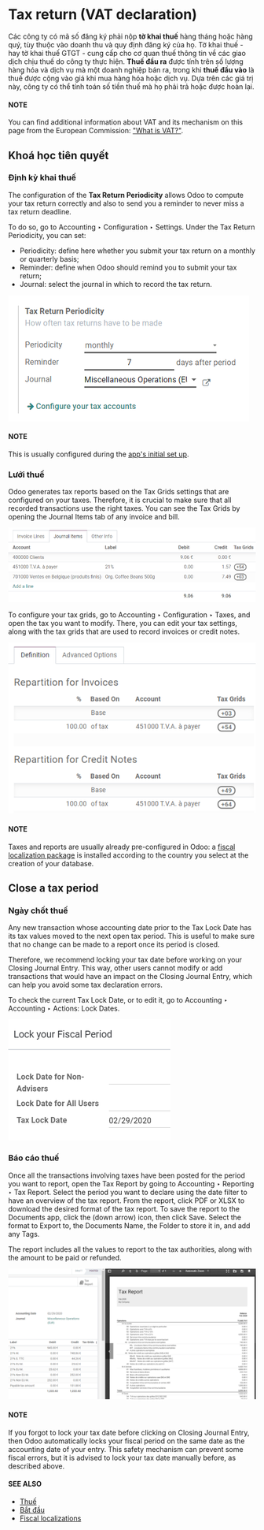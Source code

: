 # Tax return (VAT declaration)

Các công ty có mã số đăng ký  phải nộp **tờ khai thuế** hàng tháng hoặc hàng quý, tùy thuộc vào doanh thu và quy định đăng ký của họ. Tờ khai thuế - hay tờ khai thuế GTGT - cung cấp cho cơ quan thuế thông tin về các giao dịch chịu thuế do công ty thực hiện. **Thuế đầu ra** được tính trên số lượng hàng hóa và dịch vụ mà một doanh nghiệp bán ra, trong khi **thuế đầu vào** là thuế được cộng vào giá khi mua hàng hóa hoặc dịch vụ. Dựa trên các giá trị này, công ty có thể tính toán số tiền thuế mà họ phải trả hoặc được hoàn lại.

#### NOTE
You can find additional information about VAT and its mechanism on this page from the European
Commission: ["What is VAT?"](https://ec.europa.eu/taxation_customs/business/vat/what-is-vat_en).

<a id="tax-returns-prerequisites"></a>

## Khoá học tiên quyết

<a id="tax-returns-periodicity"></a>

### Định kỳ khai thuế

The configuration of the **Tax Return Periodicity** allows Odoo to compute your tax return correctly
and also to send you a reminder to never miss a tax return deadline.

To do so, go to Accounting ‣ Configuration ‣ Settings. Under the
Tax Return Periodicity, you can set:

- Periodicity: define here whether you submit your tax return on a monthly or quarterly
  basis;
- Reminder: define when Odoo should remind you to submit your tax return;
- Journal: select the journal in which to record the tax return.

![Configure how often tax returns have to be made in Odoo Accounting](../../../../.gitbook/assets/tax_return_periodicity.png)

#### NOTE
This is usually configured during the [app's initial set up](applications/finance/accounting/get_started.md).

<a id="tax-returns-tax-grids"></a>

### Lưới thuế

Odoo generates tax reports based on the Tax Grids settings that are configured on your
taxes. Therefore, it is crucial to make sure that all recorded transactions use the right taxes.
You can see the Tax Grids by opening the Journal Items tab of any
invoice and bill.

![see which tax grids are used to record transactions in Odoo Accounting](../../../../.gitbook/assets/tax_return_grids.png)

To configure your tax grids, go to Accounting ‣ Configuration ‣ Taxes,
and open the tax you want to modify. There, you can edit your tax settings, along with the tax
grids that are used to record invoices or credit notes.

![Configure taxes and their tax grids in Odoo Accounting](../../../../.gitbook/assets/tax_return_taxes.png)

#### NOTE
Taxes and reports are usually already pre-configured in Odoo: a [fiscal localization package](applications/finance/fiscal_localizations.md#fiscal-localizations-packages) is installed according to the country you select at the creation
of your database.

<a id="tax-returns-close"></a>

## Close a tax period

<a id="tax-returns-lock-date"></a>

### Ngày chốt thuế

Any new transaction whose accounting date prior to the Tax Lock Date has its tax values
moved to the next open tax period. This is useful to make sure that no change can be made to a
report once its period is closed.

Therefore, we recommend locking your tax date before working on your
Closing Journal Entry.
This way, other users cannot modify or add transactions that would have an impact on the
Closing Journal Entry, which can help you avoid some tax declaration errors.

To check the current Tax Lock Date, or to edit it, go to
Accounting ‣ Accounting ‣ Actions: Lock Dates.

![Lock your tax for a specific period in Odoo Accounting](../../../../.gitbook/assets/tax_return_lock.png)

<a id="tax-returns-report"></a>

### Báo cáo thuế

Once all the transactions involving taxes have been posted for the period you want to report, open
the Tax Report by going to Accounting ‣ Reporting ‣ Tax Report.
Select the period you want to declare using the date filter to have an overview of the tax report.
From the report, click PDF or XLSX to download the desired format of the tax
report. To save the report to the Documents app, click the <i class="fa fa-caret-down"></i> (down
arrow) icon, then click Save. Select the format to Export to, the
Documents Name, the Folder to store it in, and add any Tags.

The report includes all the values to report to the tax authorities, along with the amount to be
paid or refunded.

![download the PDF with your Tax Report in Odoo Accounting](../../../../.gitbook/assets/tax_return_report.png)

#### NOTE
If you forgot to lock your tax date before clicking on Closing Journal Entry, then
Odoo automatically locks your fiscal period on the same date as the accounting date of your
entry. This safety mechanism can prevent some fiscal errors, but it is advised to lock your tax
date manually before, as described above.

#### SEE ALSO
* [Thuế](applications/finance/accounting/taxes.md)
* [Bắt đầu](applications/finance/accounting/get_started.md)
* [Fiscal localizations](applications/finance/fiscal_localizations.md)
